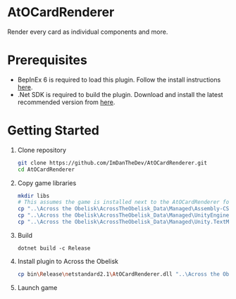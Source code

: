 # AtOCardRenderer
Render every card as individual components and more.

# Prerequisites
- BepInEx 6 is required to load this plugin. Follow the install instructions [here](https://docs.bepinex.dev/v6.0.0-pre.1/articles/user_guide/installation/unity_mono.html).
- .Net SDK is required to build the plugin. Download and install the latest recommended version from [here](https://dotnet.microsoft.com/en-us/download).

# Getting Started
1. Clone repository
    ```sh
    git clone https://github.com/ImDanTheDev/AtOCardRenderer.git
    cd AtOCardRenderer
    ```
2. Copy game libraries
    ```sh
    mkdir libs
    # This assumes the game is installed next to the AtOCardRenderer folder that the repository was cloned into in step 1. Adjust source copy path as needed.
    cp "..\Across the Obelisk\AcrossTheObelisk_Data\Managed\Assembly-CSharp.dll" libs\Assembly-CSharp.dll
    cp "..\Across the Obelisk\AcrossTheObelisk_Data\Managed\UnityEngine.UI.dll" libs\UnityEngine.UI.dll
    cp "..\Across the Obelisk\AcrossTheObelisk_Data\Managed\Unity.TextMeshPro.dll" libs\Unity.TextMeshPro.dll
    ```
3. Build
    ```shell
    dotnet build -c Release
    ```
4. Install plugin to Across the Obelisk
    ```sh
    cp bin\Release\netstandard2.1\AtOCardRenderer.dll "..\Across the Obelisk\BepInEx\plugins\AtOCardRenderer.dll"
    ```
5. Launch game